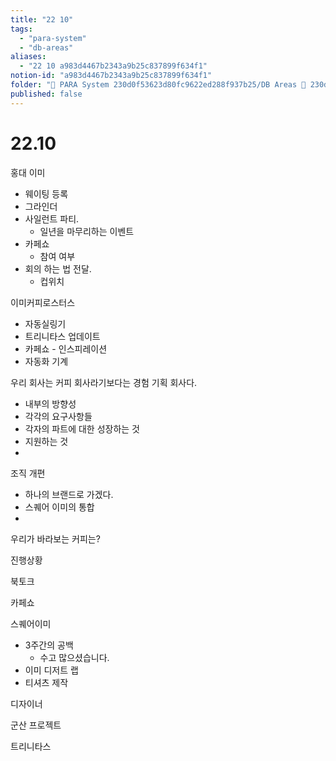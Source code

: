 ```yaml
---
title: "22 10"
tags:
  - "para-system"
  - "db-areas"
aliases:
  - "22 10 a983d4467b2343a9b25c837899f634f1"
notion-id: "a983d4467b2343a9b25c837899f634f1"
folder: "🚀 PARA System 230d0f53623d80fc9622ed288f937b25/DB Areas 🔲 230d0f53623d812fa0e9f500c4679623/(주) 음 66e9b539f26a4b65b785de77451613c8/내부 워크숍 및 회의 c09642829cbb460caade3d89d7122a12/이미 워크숍 cb3e1ab851ca467db85921b454cc60bd"
published: false
---
```


# 22.10

홍대 이미

* 웨이팅 등록
* 그라인더
* 사일런트 파티.
  * 일년을 마무리하는 이벤트
* 카페쇼
  * 참여 여부
* 회의 하는 법 전달.
  * 컵위치

이미커피로스터스

* 자동실링기
* 트리니타스 업데이트
* 카페쇼 - 인스피레이션
* 자동화 기계

우리 회사는 커피 회사라기보다는 경험 기획 회사다.

* 내부의 방향성
* 각각의 요구사항들
* 각자의 파트에 대한 성장하는 것
* 지원하는 것
*

조직 개편

* 하나의 브랜드로 가겠다.
* 스퀘어 이미의 통합
*

우리가 바라보는 커피는?

진행상황

북토크

카페쇼

스퀘어이미

* 3주간의 공백
  * 수고 많으셨습니다.
* 이미 디저트 랩
* 티셔츠 제작

디자이너

군산 프로젝트

트리니타스
